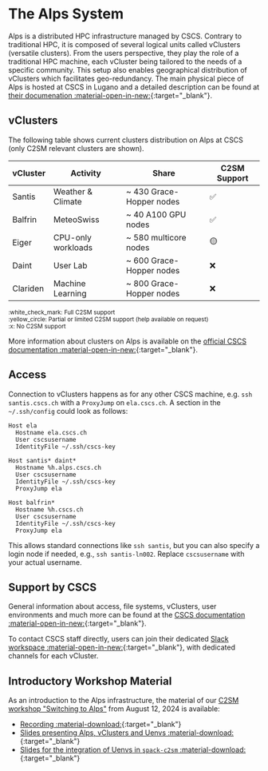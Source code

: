 # The Alps System

Alps is a distributed HPC infrastructure managed by CSCS. Contrary to traditional HPC, it is composed of several logical units called vClusters (versatile clusters). From the users perspective, they play the role of a traditional HPC machine, each vCluster being tailored to the needs of a specific community. This setup also enables geographical distribution of vClusters which facilitates geo-redundancy. The main physical piece of Alps is hosted at CSCS in Lugano and a detailed description can be found at [their documenation :material-open-in-new:](https://docs.cscs.ch/alps/){:target="_blank"}.

## vClusters

The following table shows current clusters distribution on Alps at CSCS (only C2SM relevant clusters are shown).

| vCluster | Activity           | Share                    | C2SM Support       |
|----------|--------------------|--------------------------|--------------------|
| Santis   | Weather & Climate  | ~ 430 Grace-Hopper nodes | :white_check_mark: |
| Balfrin  | MeteoSwiss         | ~ 40 A100 GPU nodes      | :white_check_mark: |
| Eiger    | CPU-only workloads | ~ 580 multicore nodes    | :yellow_circle:    |
| Daint    | User Lab           | ~ 600 Grace-Hopper nodes | :x:                |
| Clariden | Machine Learning   | ~ 800 Grace-Hopper nodes | :x:                |

<small>
:white_check_mark: Full C2SM support<br />
:yellow_circle: Partial or limited C2SM support (help available on request)<br />
:x: No C2SM support
</small>

More information about clusters on Alps is available on the [official CSCS documentation :material-open-in-new:](https://docs.cscs.ch/alps/clusters/#alps-clusters){:target="_blank"}.

## Access

Connection to vClusters happens as for any other CSCS machine, e.g. `ssh santis.cscs.ch` with a `ProxyJump` on `ela.cscs.ch`.
A section in the `~/.ssh/config` could look as follows:

```config title="~/.ssh.config"
Host ela
  Hostname ela.cscs.ch
  User cscsusername
  IdentityFile ~/.ssh/cscs-key

Host santis* daint* 
  Hostname %h.alps.cscs.ch
  User cscsusername
  IdentityFile ~/.ssh/cscs-key
  ProxyJump ela

Host balfrin* 
  Hostname %h.cscs.ch
  User cscsusername
  IdentityFile ~/.ssh/cscs-key
  ProxyJump ela
```

This allows standard connections like `ssh santis`, but you can also specify a login node if needed, e.g., `ssh santis-ln002`. Replace `cscsusername` with your actual username.

## Support by CSCS

General information about access, file systems, vClusters, user environments and much more can be found at the [CSCS documentation :material-open-in-new:](https://docs.cscs.ch/){:target="_blank"}.

To contact CSCS staff directly, users can join their dedicated [Slack workspace :material-open-in-new:](https://cscs-users.slack.com){:target="_blank"}, with dedicated channels for each vCluster. 

## Introductory Workshop Material

As an introduction to the Alps infrastructure, the material of our [C2SM workshop "Switching to Alps"](../posts/2024-07-02_switching_to_Alps.md) from August 12, 2024 is available:

- [Recording :material-download:](https://polybox.ethz.ch/index.php/s/oSxyJgTjyvJKX8B){:target="_blank"}<br>
- [Slides presenting Alps, vClusters and Uenvs :material-download:](https://polybox.ethz.ch/index.php/s/jvtIYkBvHUSGZYD){:target="_blank"}<br>
- [Slides for the integration of Uenvs in `spack-c2sm` :material-download:](https://polybox.ethz.ch/index.php/s/SWbYrOVRIprke60){:target="_blank"} 
